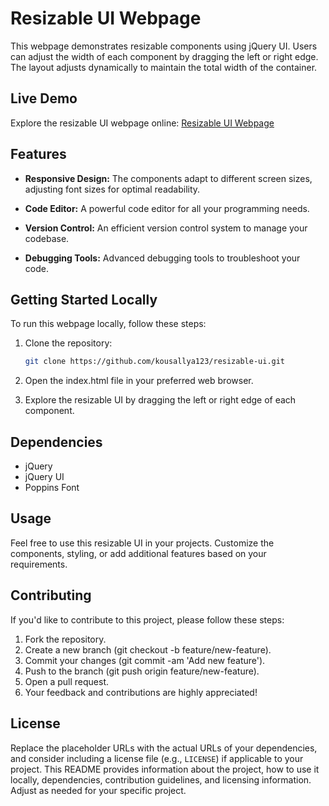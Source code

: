 # Resizable UI Webpage

This webpage demonstrates resizable components using jQuery UI. Users can adjust the width of each component by dragging the left or right edge. The layout adjusts dynamically to maintain the total width of the container.

## Live Demo

Explore the resizable UI webpage online: [Resizable UI Webpage](https://resizable-ui.vercel.app/ui.html)

## Features

- **Responsive Design:** The components adapt to different screen sizes, adjusting font sizes for optimal readability.

- **Code Editor:** A powerful code editor for all your programming needs.

- **Version Control:** An efficient version control system to manage your codebase.

- **Debugging Tools:** Advanced debugging tools to troubleshoot your code.

## Getting Started Locally

To run this webpage locally, follow these steps:

1. Clone the repository:

   ```bash
   git clone https://github.com/kousallya123/resizable-ui.git
   

2. Open the index.html file in your preferred web browser.

3. Explore the resizable UI by dragging the left or right edge of each component.


## Dependencies


- jQuery
- jQuery UI
- Poppins Font

## Usage

Feel free to use this resizable UI in your projects. Customize the components, styling, or add additional features based on your requirements.

## Contributing

If you'd like to contribute to this project, please follow these steps:

1. Fork the repository.
2. Create a new branch (git checkout -b feature/new-feature).
3. Commit your changes (git commit -am 'Add new feature'). 
4. Push to the branch (git push origin feature/new-feature). 
5. Open a pull request. 
6. Your feedback and contributions are highly appreciated!

## License

Replace the placeholder URLs with the actual URLs of your dependencies, and consider including a license file (e.g., `LICENSE`) if applicable to your project. This README provides information about the project, how to use it locally, dependencies, contribution guidelines, and licensing information. Adjust as needed for your specific project.
